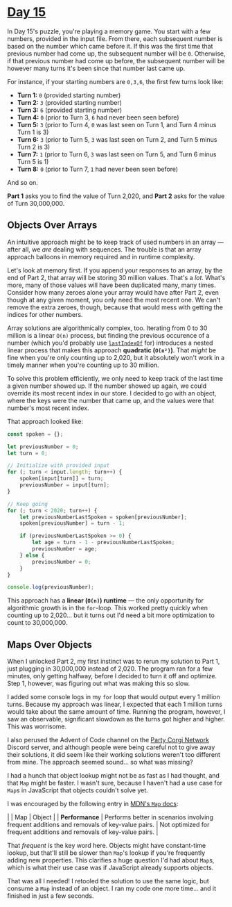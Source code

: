 # [Day 15](https://adventofcode.com/2020/day/15)

In Day 15's puzzle, you're playing a memory game. You start with a few numbers, provided in the input file. From there, each subsequent number is based on the number which came before it. If this was the first time that previous number had come up, the subsequent number will be `0`. Otherwise, if that previous number had come up before, the subsequent number will be however many turns it's been since that number last came up.

For instance, if your starting numbers are `0,3,6`, the first few turns look like:

* **Turn 1:** `0` (provided starting number)
* **Turn 2:** `3` (provided starting number)
* **Turn 3:** `6` (provided starting number)
* **Turn 4:** `0` (prior to Turn 3, `6` had never been seen before)
* **Turn 5:** `3` (prior to Turn 4, `0` was last seen on Turn 1, and Turn 4 minus Turn 1 is 3)
* **Turn 6:** `3` (prior to Turn 5, `3` was last seen on Turn 2, and Turn 5 minus Turn 2 is 3)
* **Turn 7:** `1` (prior to Turn 6, `3` was last seen on Turn 5, and Turn 6 minus Turn 5 is 1)
* **Turn 8:** `0` (prior to Turn 7, `1` had never been seen before)

And so on.

**Part 1** asks you to find the value of Turn 2,020, and **Part 2** asks for the value of Turn 30,000,000.

## Objects Over Arrays

An intuitive approach might be to keep track of used numbers in an array — after all, we *are* dealing with sequences. The trouble is that an array approach balloons in memory required and in runtime complexity.

Let's look at memory first. If you append your responses to an array, by the end of Part 2, that array will be storing 30 million values. That's a _lot_. What's more, many of those values will have been duplicated many, many times. Consider how many zeroes alone your array would have after Part 2, even though at any given moment, you only need the most recent one. We can't remove the extra zeroes, though, because that would mess with getting the indices for other numbers.

Array solutions are algorithmically complex, too. Iterating from 0 to 30 million is a linear `O(n)` process, but finding the previous occurence of a number (which you'd probably use [`lastIndexOf`](https://developer.mozilla.org/en-US/docs/Web/JavaScript/Reference/Global_Objects/Array/lastIndexOf) for) introduces a nested linear process that makes this approach **quadratic (`O(n²)`)**. That _might_ be fine when you're only counting up to 2,020, but it absolutely won't work in a timely manner when you're counting up to 30 million.

To solve this problem efficiently, we only need to keep track of the last time a given number showed up. If the number showed up again, we could override its most recent index in our store. I decided to go with an object, where the keys were the number that came up, and the values were that number's most recent index.

That approach looked like:

```js
const spoken = {};

let previousNumber = 0;
let turn = 0;

// Initialize with provided input
for (; turn < input.length; turn++) {
	spoken[input[turn]] = turn;
	previousNumber = input[turn];
}

// Keep going
for (; turn < 2020; turn++) {
	let previousNumberLastSpoken = spoken[previousNumber];
	spoken[previousNumber] = turn - 1;

	if (previousNumberLastSpoken >= 0) {
		let age = turn - 1 - previousNumberLastSpoken;
		previousNumber = age;
	} else {
		previousNumber = 0;
	}
}

console.log(previousNumber);
```

This approach has a **linear (`O(n)`) runtime** — the only opportunity for algorithmic growth is in the `for`-loop. This worked pretty quickly when counting up to 2,020… but it turns out I'd need a bit more optimization to count to 30,000,000.

## Maps Over Objects

When I unlocked Part 2, my first instinct was to rerun my solution to Part 1, just plugging in 30,000,000 instead of 2,020. The program ran for a few minutes, only getting halfway, before I decided to turn it off and optimize. Step 1, however, was figuring out what was making this so slow.

I added some console logs in my `for` loop that would output every 1 million turns. Because my approach was linear, I expected that each 1 million turns would take about the same amount of time. Running the program, however, I saw an observable, significant slowdown as the turns got higher and higher. This was worrisome.

I also perused the Advent of Code channel on the [Party Corgi Network](https://www.partycorgi.com/) Discord server, and although people were being careful not to give away their solutions, it did seem like their working solutions weren't too different from mine. The approach seemed sound… so what was missing?

I had a hunch that object lookup might not be as fast as I had thought, and that `Map` might be faster. I wasn't sure, because I haven't had a use case for `Map`s in JavaScript that objects couldn't solve yet.

I was encouraged by the following entry in [MDN's `Map` docs](https://developer.mozilla.org/en-US/docs/Web/JavaScript/Reference/Global_Objects/Map):

| | Map | Object |
| **Performance** | Performs better in scenarios involving frequent additions and removals of key-value pairs. | Not optimized for frequent additions and removals of key-value pairs. |

That _frequent_ is the key word here. Objects might have constant-time lookup, but that'll still be slower than `Map`'s lookup if you're frequently adding new properties. This clarifies a huge question I'd had about `Map`s, which is what their use case was if JavaScript already supports objects.

That was all I needed! I retooled the solution to use the same logic, but consume a `Map` instead of an object. I ran my code one more time… and it finished in just a few seconds.
